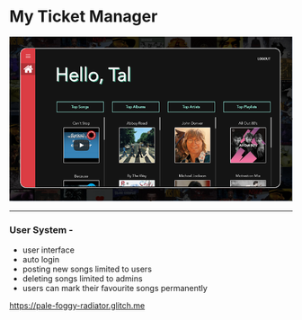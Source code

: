 # My Ticket Manager

![image](Image.png)

-----------------
### User System -
- user interface
- auto login
- posting new songs limited to users
- deleting songs limited to admins
- users can mark their favourite songs permanently

https://pale-foggy-radiator.glitch.me
